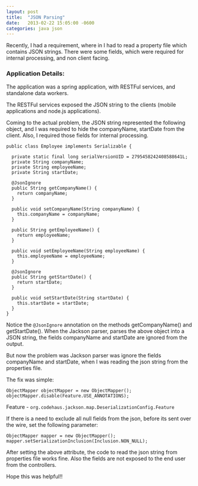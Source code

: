```yaml
---
layout: post
title:  "JSON Parsing"
date:   2013-02-22 15:05:00 -0600
categories: java json
---
```


Recently, I had a requirement, where in I had to read a property file which contains JSON strings.
There were some fields, which were required for internal processing, and non client facing.

### Application Details:
The application was a spring application, with RESTFul services, and standalone data workers.

The RESTFul services exposed the JSON string to the clients (mobile applications and node.js applications).

Coming to the actual problem, the JSON string represented the following object, and I was required to hide the companyName, startDate from the client. Also, I required those fields for internal processing.

```
public class Employee implements Serializable {

  private static final long serialVersionUID = 2795458242408588641L;
  private String companyName;
  private String employeeName;
  private String startDate;

  @JsonIgnore
  public String getCompanyName() {
    return companyName;
  }

  public void setCompanyName(String companyName) {
    this.companyName = companyName;
  }

  public String getEmployeeName() {
    return employeeName;
  }

  public void setEmployeeName(String employeeName) {
    this.employeeName = employeeName;
  }

  @JsonIgnore
  public String getStartDate() {
    return startDate;
  }

  public void setStartDate(String startDate) {
    this.startDate = startDate;
  }
}
```

Notice the `@JsonIgnore` annotation on the methods getCompanyName() and getStartDate().
When the Jackson parser, parses the above object into a JSON string, the fields companyName and startDate are ignored from the output.

But now the problem was Jackson parser was ignore the fields companyName and startDate, when I was reading the json string from the properties file.

The fix was simple:
```
ObjectMapper objectMapper = new ObjectMapper();
objectMapper.disable(Feature.USE_ANNOTATIONS);
```

Feature - `org.codehaus.jackson.map.DeserializationConfig.Feature`

If there is a need to exclude all null fields from the json, before its sent over the wire, set the following parameter:

```
ObjectMapper mapper = new ObjectMapper();
mapper.setSerializationInclusion(Inclusion.NON_NULL);
```

After setting the above attribute, the code to read the json string from properties file works fine.
Also the fields are not exposed to the end user from the controllers.

Hope this was helpful!!

